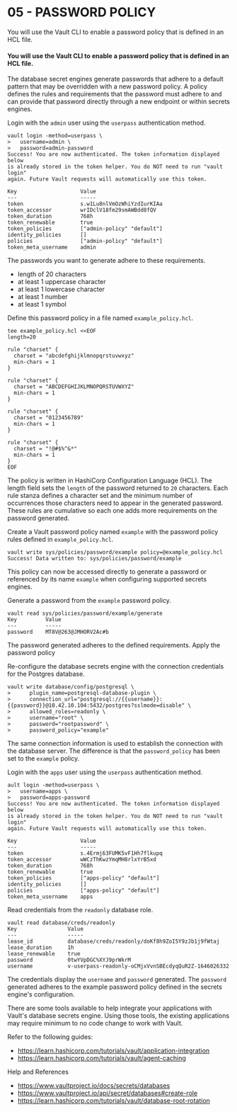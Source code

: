 # 05 - PASSWORD POLICY

You will use the Vault CLI to enable a password policy that is defined in an HCL file.

#### You will use the Vault CLI to enable a password policy that is defined in an HCL file.

The database secret engines generate passwords that adhere to a default pattern that may be overridden with a new password policy. A policy defines the rules and requirements that the password must adhere to and can provide that password directly through a new endpoint or within secrets engines.

Login with the ```admin``` user using the ```userpass``` authentication method.

```
vault login -method=userpass \
>   username=admin \
>   password=admin-password
Success! You are now authenticated. The token information displayed below
is already stored in the token helper. You do NOT need to run "vault login"
again. Future Vault requests will automatically use this token.

Key                    Value
---                    -----
token                  s.w1Lu8nlVmOzWhiYzdIurKIAa
token_accessor         wrIDclV18fm29smAWBdd8fQV
token_duration         768h
token_renewable        true
token_policies         ["admin-policy" "default"]
identity_policies      []
policies               ["admin-policy" "default"]
token_meta_username    admin
```

The passwords you want to generate adhere to these requirements.

- length of 20 characters
- at least 1 uppercase character
- at least 1 lowercase character
- at least 1 number
- at least 1 symbol

Define this password policy in a file named ```example_policy.hcl```.

```
tee example_policy.hcl <<EOF
length=20

rule "charset" {
  charset = "abcdefghijklmnopqrstuvwxyz"
  min-chars = 1
}

rule "charset" {
  charset = "ABCDEFGHIJKLMNOPQRSTUVWXYZ"
  min-chars = 1
}

rule "charset" {
  charset = "0123456789"
  min-chars = 1
}

rule "charset" {
  charset = "!@#$%^&*"
  min-chars = 1
}
EOF
```

The policy is written in HashiCorp Configuration Language (HCL). The length field sets the ```length``` of the password returned to ```20``` characters. Each rule stanza defines a character set and the minimum number of occurrences those characters need to appear in the generated password. These rules are cumulative so each one adds more requirements on the password generated.

Create a Vault password policy named ```example``` with the password policy rules defined in ```example_policy.hcl```.

```
vault write sys/policies/password/example policy=@example_policy.hcl
Success! Data written to: sys/policies/password/example
```

This policy can now be accessed directly to generate a password or referenced by its name ```example``` when configuring supported secrets engines.

Generate a password from the ```example``` password policy.

```
vault read sys/policies/password/example/generate
Key         Value
---         -----
password    MT8V@263@JMHORV2Ac#b
```

The password generated adheres to the defined requirements.
Apply the password policy

Re-configure the database secrets engine with the connection credentials for the Postgres database.

```
vault write database/config/postgresql \
>      plugin_name=postgresql-database-plugin \
>      connection_url="postgresql://{{username}}:{{password}}@10.42.10.104:5432/postgres?sslmode=disable" \
>      allowed_roles=readonly \
>      username="root" \
>      password="rootpassword" \
>      password_policy="example"
```

The same connection information is used to establish the connection with the database server. The difference is that the ```password_policy``` has been set to the ```example``` policy.

Login with the ```apps``` user using the ```userpass``` authentication method.

```
ault login -method=userpass \
>   username=apps \
>   password=apps-password
Success! You are now authenticated. The token information displayed below
is already stored in the token helper. You do NOT need to run "vault login"
again. Future Vault requests will automatically use this token.

Key                    Value
---                    -----
token                  s.4Ermj63FUMK5vF1Hh7flkupq
token_accessor         wWCzThKwzYmqMH8rlxYrB5xd
token_duration         768h
token_renewable        true
token_policies         ["apps-policy" "default"]
identity_policies      []
policies               ["apps-policy" "default"]
token_meta_username    apps
```

Read credentials from the ```readonly``` database role.

```
vault read database/creds/readonly
Key                Value
---                -----
lease_id           database/creds/readonly/doKf8h9ZoI5Y9zJb1j9fWtaj
lease_duration     1h
lease_renewable    true
password           0twYVpDGC%XYJ9prWkrM
username           v-userpass-readonly-oCMjxVvnSBEcdyqQuR2Z-1646026332
```

The credentials display the ```username``` and ```password``` generated. The ```password``` generated adheres to the example password policy defined in the secrets engine's configuration.

There are some tools available to help integrate your applications with Vault's database secrets engine. Using those tools, the existing applications may require minimum to no code change to work with Vault.

Refer to the following guides:
- https://learn.hashicorp.com/tutorials/vault/application-integration
- https://learn.hashicorp.com/tutorials/vault/agent-caching

Help and References
- https://www.vaultproject.io/docs/secrets/databases
- https://www.vaultproject.io/api/secret/databases#create-role
- https://learn.hashicorp.com/tutorials/vault/database-root-rotation







#### 









#### 




